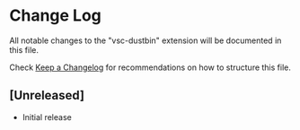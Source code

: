 # Change Log

All notable changes to the "vsc-dustbin" extension will be documented in this file.

Check [Keep a Changelog](http://keepachangelog.com/) for recommendations on how to structure this file.

## [Unreleased]

- Initial release